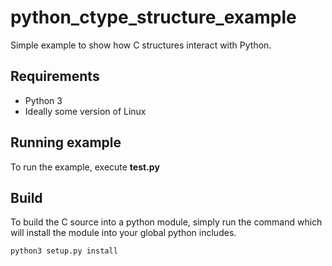 # python_ctype_structure_example
Simple example to show how C structures interact with Python.

## Requirements
- Python 3
- Ideally some version of Linux

## Running example
To run the example, execute __test.py__

## Build
To build the C source into a python module,
simply run the command which will install the
module into your global python includes.

`python3 setup.py install`
